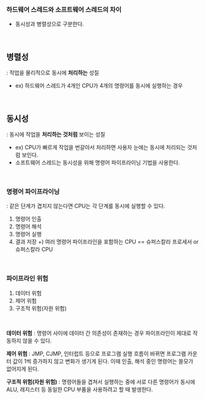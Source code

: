 ### 하드웨어 스레드와 소프트웨어 스레드의 차이
- 동시성과 병렬성으로 구분한다.
<br/>

## 병렬성
: 작업을 물리적으로 동시에 **처리하는** 성질
- ex) 하드웨어 스레드가 4개인 CPU가 4개의 명령어를 동시에 실행하는 경우
<br/>

## 동시성
: 동시에 작업을 **처리하는 것처럼** 보이는 성질
- ex) CPU가 빠르게 작업을 번갈아서 처리하면 사용자 눈에는 동시에 처리되는 것처럼 보인다.
- 소프트웨어 스레드는 동시성을 위해 명령어 파이프라이닝 기법을 사용한다.
<br/>

### 명령어 파이프라이닝
: 같은 단계가 겹치지 않는다면 CPU는 각 단계를 동시에 실행할 수 있다.
1) 명령어 인출
2) 명령어 해석
3) 명령어 실행
4) 결과 저장
+) 여러 명령어 파이프라인을 포함하는 CPU == 슈퍼스칼라 프로세서 or 슈퍼스칼라 CPU
<br/>

### 파이프라인 위험
1) 데이터 위험
2) 제어 위험
3) 구조적 위험(자원 위험)
<br/>

**데이터 위험**
: 명령어 사이에 데이터 간 의존성이 존재하는 경우 파이프라인이 제대로 작동하지 않을 수 있다.
<br/>

**제어 위험**
: JMP, CJMP, 인터럽트 등으로 프로그램 실행 흐름이 바뀌면 프로그램 카운터 값이 1씩 증가하지 않고 변화가 생기게 된다. 이때 인출, 해석 중인 명령어는 쓸모가 없어지게 된다.
<br/>

**구조적 위험(자원 위험)**
: 명령어들을 겹쳐서 실행하는 중에 서로 다른 명령어가 동시에 ALU, 레지스터 등 동일한 CPU 부품을 사용하려고 할 때 발생한다.
<br/>

